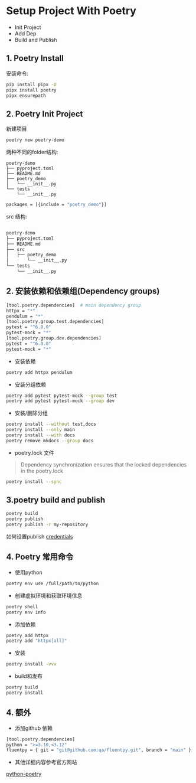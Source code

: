 # Setup Project With Poetry

- Init Project
- Add Dep
- Build and Publish

## 1. Poetry Install

安装命令: 

```sh
pip install pipx -U
pipx install poetry
pipx ensurepath
```

## 2. Poetry Init Project

新建项目
```sh
poetry new poetry-demo

```


两种不同的folder结构:

```
poetry-demo
├── pyproject.toml
├── README.md
├── poetry_demo
│   └── __init__.py
└── tests
    └── __init__.py
```

```sh
packages = [{include = "poetry_demo"}]
```

src 结构:

```sh

poetry-demo
├── pyproject.toml
├── README.md
├── src
│   ├── poetry_demo
│       └── __init__.py
└── tests
    └── __init__.py
```

## 2. 安装依赖和依赖组(Dependency groups)

```sh
[tool.poetry.dependencies]  # main dependency group
httpx = "*"
pendulum = "*"
[tool.poetry.group.test.dependencies]
pytest = "^6.0.0"
pytest-mock = "*"
[tool.poetry.group.dev.dependencies]
pytest = "^6.0.0"
pytest-mock = "*"
```

- 安装依赖

```sh
poetry add httpx pendulum
```
- 安装分组依赖

```sh
poetry add pytest pytest-mock --group test
poetry add pytest pytest-mock --group dev

```
- 安装/删除分组
```sh
poetry install --without test,docs
poetry install --only main
poetry install --with docs
poetry remove mkdocs --group docs
```
- poetry.lock 文件

>  Dependency synchronization ensures that the locked dependencies in the poetry.lock

```sh
poetry install --sync
```

## 3.poetry build and publish

```sh
poetry build
poetry publish
poetry publish -r my-repository
```
如何设置publish [credentials](https://python-poetry.org/docs/master/repositories/#configuring-credentials)

## 4. Poetry 常用命令

- 使用python
```sh
poetry env use /full/path/to/python
```
- 创建虚拟环境和获取环境信息
```sh
poetry shell
poetry env info

```
- 添加依赖

```sh
poetry add httpx
poetry add "httpx[all]"
```
- 安装

```sh
poetry install -vvv
```

- build和发布

```sh
poetry build
poetry install
```

## 4. 额外

- 添加github 依赖

```sh
[tool.poetry.dependencies]
python = ">=3.10,<3.12"
fluentpy = { git = "git@github.com:qa/fluentpy.git", branch = "main" }
```

- 其他详细内容参考官方网站

[python-poetry](https://python-poetry.org/)




